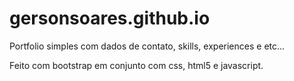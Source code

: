 # gersonsoares.github.io


Portfolio simples com dados de contato, skills, experiences e etc...

Feito com bootstrap em conjunto com css, html5 e javascript.
